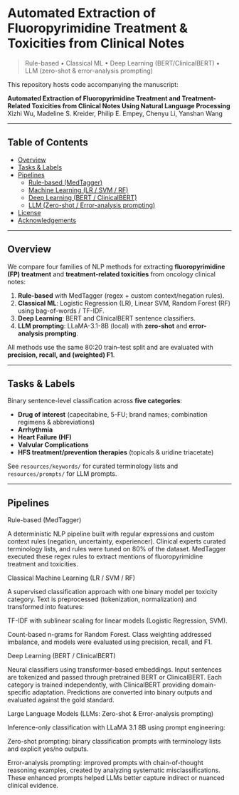 # Automated Extraction of Fluoropyrimidine Treatment & Toxicities from Clinical Notes

> Rule-based • Classical ML • Deep Learning (BERT/ClinicalBERT) • LLM (zero-shot & error-analysis prompting)

This repository hosts code accompanying the manuscript:

**Automated Extraction of Fluoropyrimidine Treatment and Treatment-Related Toxicities from Clinical Notes Using Natural Language Processing**  
Xizhi Wu, Madeline S. Kreider, Philip E. Empey, Chenyu Li, Yanshan Wang

---

## Table of Contents
- [Overview](#overview)
- [Tasks & Labels](#tasks--labels)
- [Pipelines](#pipelines)
  - [Rule-based (MedTagger)](#rule-based-medtagger)
  - [Machine Learning (LR / SVM / RF)](#machine-learning-lr--svm--rf)
  - [Deep Learning (BERT / ClinicalBERT)](#deep-learning-bert--clinicalbert)
  - [LLM (Zero-shot / Error-analysis prompting)](#llm-zero-shot--error-analysis-prompting)
- [License](#license)
- [Acknowledgements](#acknowledgements)

---

## Overview

We compare four families of NLP methods for extracting **fluoropyrimidine (FP) treatment** and **treatment-related toxicities** from oncology clinical notes:

1. **Rule-based** with MedTagger (regex + custom context/negation rules).  
2. **Classical ML**: Logistic Regression (LR), Linear SVM, Random Forest (RF) using bag-of-words / TF-IDF.  
3. **Deep Learning**: BERT and ClinicalBERT sentence classifiers.  
4. **LLM prompting**: LLaMA-3.1-8B (local) with **zero-shot** and **error-analysis prompting**.

All methods use the same 80:20 train–test split and are evaluated with **precision, recall, and (weighted) F1**.

---

## Tasks & Labels

Binary sentence-level classification across **five categories**:

- **Drug of interest** (capecitabine, 5-FU; brand names; combination regimens & abbreviations)
- **Arrhythmia**
- **Heart Failure (HF)**
- **Valvular Complications**
- **HFS treatment/prevention therapies** (topicals & uridine triacetate)

See `resources/keywords/` for curated terminology lists and `resources/prompts/` for LLM prompts.

---

## Pipelines

Rule-based (MedTagger)

A deterministic NLP pipeline built with regular expressions and custom context rules (negation, uncertainty, experiencer). Clinical experts curated terminology lists, and rules were tuned on 80% of the dataset. MedTagger executed these regex rules to extract mentions of fluoropyrimidine treatment and toxicities.

Classical Machine Learning (LR / SVM / RF)

A supervised classification approach with one binary model per toxicity category. Text is preprocessed (tokenization, normalization) and transformed into features:

TF-IDF with sublinear scaling for linear models (Logistic Regression, SVM).

Count-based n-grams for Random Forest.
Class weighting addressed imbalance, and models were evaluated using precision, recall, and F1.

Deep Learning (BERT / ClinicalBERT)

Neural classifiers using transformer-based embeddings. Input sentences are tokenized and passed through pretrained BERT or ClinicalBERT. Each category is trained independently, with ClinicalBERT providing domain-specific adaptation. Predictions are converted into binary outputs and evaluated against the gold standard.

Large Language Models (LLMs: Zero-shot & Error-analysis prompting)

Inference-only classification with LLaMA 3.1 8B using prompt engineering:

Zero-shot prompting: binary classification prompts with terminology lists and explicit yes/no outputs.

Error-analysis prompting: improved prompts with chain-of-thought reasoning examples, created by analyzing systematic misclassifications. These enhanced prompts helped LLMs better capture indirect or nuanced clinical evidence.